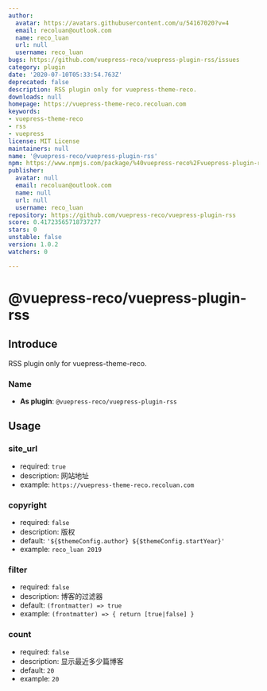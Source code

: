 ```yaml
---
author:
  avatar: https://avatars.githubusercontent.com/u/54167020?v=4
  email: recoluan@outlook.com
  name: reco_luan
  url: null
  username: reco_luan
bugs: https://github.com/vuepress-reco/vuepress-plugin-rss/issues
category: plugin
date: '2020-07-10T05:33:54.763Z'
deprecated: false
description: RSS plugin only for vuepress-theme-reco.
downloads: null
homepage: https://vuepress-theme-reco.recoluan.com
keywords:
- vuepress-theme-reco
- rss
- vuepress
license: MIT License
maintainers: null
name: '@vuepress-reco/vuepress-plugin-rss'
npm: https://www.npmjs.com/package/%40vuepress-reco%2Fvuepress-plugin-rss
publisher:
  avatar: null
  email: recoluan@outlook.com
  name: null
  url: null
  username: reco_luan
repository: https://github.com/vuepress-reco/vuepress-plugin-rss
score: 0.41723565718737277
stars: 0
unstable: false
version: 1.0.2
watchers: 0

---
```


# @vuepress-reco/vuepress-plugin-rss

## Introduce

RSS plugin only for vuepress-theme-reco.

### Name

- **As plugin**: `@vuepress-reco/vuepress-plugin-rss`

## Usage

### site_url

- required: `true`
- description: 网站地址
- example: `https://vuepress-theme-reco.recoluan.com`

### copyright

- required: `false`
- description: 版权
- default: `'${$themeConfig.author} ${$themeConfig.startYear}'`
- example: `reco_luan 2019`

### filter

- required: `false`
- description: 博客的过滤器
- default: `(frontmatter) => true`
- example: `(frontmatter) => { return [true|false] }`

### count

- required: `false`
- description: 显示最近多少篇博客
- default: `20`
- example: `20`